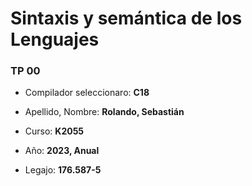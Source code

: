 # **Sintaxis y semántica de los Lenguajes**

### **TP 00**

- Compilador seleccionaro: **C18**

- Apellido, Nombre: **Rolando, Sebastián**
- Curso: **K2055**
- Año: **2023, Anual**
- Legajo: **176.587-5**
